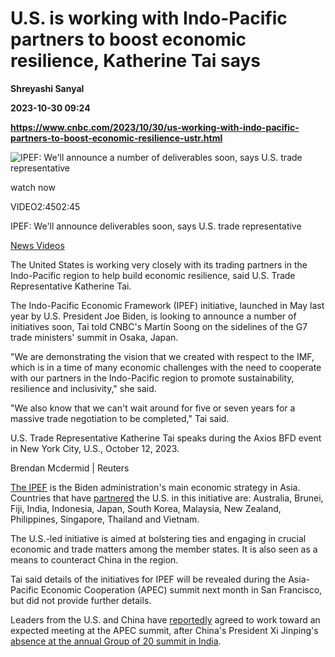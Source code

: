 # U.S. is working with Indo-Pacific partners to boost economic resilience, Katherine Tai says
**Shreyashi Sanyal**

**2023-10-30 09:24**

**https://www.cnbc.com/2023/10/30/us-working-with-indo-pacific-partners-to-boost-economic-resilience-ustr.html**

![IPEF: We'll announce a number of deliverables soon, says U.S. trade representative](https://image.cnbcfm.com/api/v1/image/107325130-16986305471698630544-31805323965-1080pnbcnews.jpg?v=1698630546&w=750&h=422&vtcrop=y)

watch now

VIDEO2:4502:45

IPEF: We'll announce deliverables soon, says U.S. trade representative

[News Videos](https://www.cnbc.com/news-videos/)

The United States is working very closely with its trading partners in the Indo-Pacific region to help build economic resilience, said U.S. Trade Representative Katherine Tai.

The Indo-Pacific Economic Framework (IPEF) initiative, launched in May last year by U.S. President Joe Biden, is looking to announce a number of initiatives soon, Tai told CNBC's Martin Soong on the sidelines of the G7 trade ministers' summit in Osaka, Japan.

"We are demonstrating the vision that we created with respect to the IMF, which is in a time of many economic challenges with the need to cooperate with our partners in the Indo-Pacific region to promote sustainability, resilience and inclusivity," she said.

"We also know that we can't wait around for five or seven years for a massive trade negotiation to be completed," Tai said.

U.S. Trade Representative Katherine Tai speaks during the Axios BFD event in New York City, U.S., October 12, 2023.

Brendan Mcdermid | Reuters

[The IPEF](https://www.cnbc.com/2022/05/26/ipef-what-is-the-indo-pacific-framework-whos-in-it-why-it-matters.html) is the Biden administration's main economic strategy in Asia. Countries that have [partnered](https://ustr.gov/trade-agreements/agreements-under-negotiation/indo-pacific-economic-framework-prosperity-ipef) the U.S. in this initiative are: Australia, Brunei, Fiji, India, Indonesia, Japan, South Korea, Malaysia, New Zealand, Philippines, Singapore, Thailand and Vietnam.

The U.S.-led initiative is aimed at bolstering ties and engaging in crucial economic and trade matters among the member states. It is also seen as a means to counteract China in the region.

Tai said details of the initiatives for IPEF will be revealed during the Asia-Pacific Economic Cooperation (APEC) summit next month in San Francisco, but did not provide further details.

Leaders from the U.S. and China have [reportedly](https://www.reuters.com/world/blinken-wang-meet-us-china-gear-up-towards-expected-leaders-summit-2023-10-27/) agreed to work toward an expected meeting at the APEC summit, after China's President Xi Jinping's [absence at the annual Group of 20 summit in India](https://www.cnbc.com/2023/09/26/after-xis-g20-absence-china-says-willing-to-play-role-in-apecs-success.html).